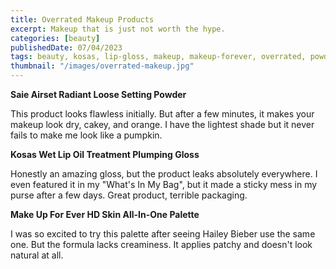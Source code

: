 ```yaml
---
title: Overrated Makeup Products
excerpt: Makeup that is just not worth the hype.
categories: [beauty]
publishedDate: 07/04/2023
tags: beauty, kosas, lip-gloss, makeup, makeup-forever, overrated, powder, saie
thumbnail: "/images/overrated-makeup.jpg"
---
```


**Saie Airset Radiant Loose Setting Powder**

This product looks flawless initially. But after a few minutes, it makes your makeup look dry, cakey, and orange. I have the lightest shade but it never fails to make me look like a pumpkin.

**Kosas Wet Lip Oil Treatment Plumping Gloss**

Honestly an amazing gloss, but the product leaks absolutely everywhere. I even featured it in my "What's In My Bag", but it made a sticky mess in my purse after a few days. Great product, terrible packaging.

**Make Up For Ever HD Skin All-In-One Palette**

I was so excited to try this palette after seeing Hailey Bieber use the same one. But the formula lacks creaminess. It applies patchy and doesn't look natural at all.
